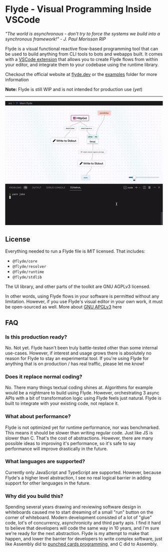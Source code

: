 # Flyde - Visual Programming Inside VSCode

_"The world is asynchronous - don't try to force the systems we build into a synchronous framework!" - J. Paul Morisson RIP_

Flyde is a visual functional reactive flow-based programming tool that can be used to build anything from CLI tools to bots and webapps built. It comes with a [VSCode extension](https://marketplace.visualstudio.com/items?itemName=flyde.flyde-vscode) that allows you to create Flyde flows from within your editor, and integrate them to your codebase using the runtime library.

Checkout the official website at [flyde.dev](https://www.flyde.dev) or the [examples](/examples) folder for more information

**Note:** Flyde is still WIP and is not intended for production use (_yet_)

---

![A dad joke cli tool built with Flyde](/examples/dad-jokes-cli/preview.gif)

## License

Everything needed to run a Flyde file is _MIT_ licensed. That includes:

- `@flyde/core`
- `@flyde/resolver`
- `@flyde/runtime`
- `@flyde/stdlib`

The UI library, and other parts of the toolkit are GNU AGPLv3 licensed.

In other words, using Flyde flows in your software is permitted without any limitation. However, if you use Flyde's visual editor in your own work, it must be open-sourced as well. More about [GNU APGLv3](https://choosealicense.com/licenses/agpl-3.0/) here

## FAQ

### Is this production ready?

No. Not yet. Flyde hasn't been truly battle-tested other than some internal use-cases. However, if interest and usage grows there is absolutely no reason for Flyde to stay an experimental tool. If you're using Flyde for anything that is on production / has real traffic, please let me know!

### Does it replace normal coding?

No. There many things textual coding shines at. Algorithms for example would be a nightmare to build using Flyde.
However, orchestrating 3 async APIs with a bit of transformation logic using Flyde feels just natural.
Flyde is built to integrate with your existing code, not replace it.

### What about performance?

Flyde is not optimized yet for runtime performance, nor was benchmarked. This means it should be slower than writing regular code. Just like JS is slower than C. That's the cost of abstractions. However, there are many possible ideas to improving it's performance, so it's safe to say performance will improve drastically in the future.

### What languages are supported?

Currently only JavaScript and TypeScript are supported. However, because Flyde's a higher level abstraction, I see no real logical barrier in adding support for other languages in the future.

### Why did you build this?

Spending several years drawing and reviewing software design in whiteboards caused me to start dreaming of a small "run" button on the corner of whiteboard. Modern development consisted of a lot of "glue" code, lot's of concurrency, asynchronicity and third party apis. I find it hard to believe that developers will code the same way in 10 years, and I'm sure we're ready for the next abstraction. Flyde is my attempt to make that happen, and lower the barrier for developers to write complex software, just like Assembly did to [punched cards programming](https://en.wikipedia.org/wiki/Computer_programming_in_the_punched_card_era), and C did to Assembly.
